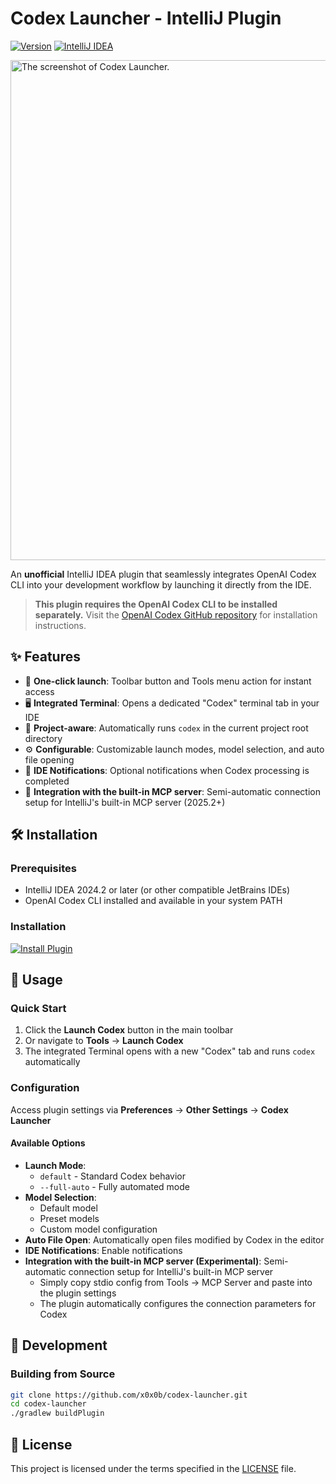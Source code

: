 # Codex Launcher - IntelliJ Plugin

[![Version](https://img.shields.io/badge/version-1.0.6-blue.svg)](https://github.com/x0x0b/codex-launcher/releases)
[![IntelliJ IDEA](https://img.shields.io/badge/IntelliJ%20IDEA-2024.2+-orange.svg)](https://www.jetbrains.com/idea/)

<img width="800" alt="The screenshot of Codex Launcher." src="https://github.com/user-attachments/assets/4ee3fbd8-e384-4672-94c6-e4e9041a8e0d" />

An **unofficial** IntelliJ IDEA plugin that seamlessly integrates OpenAI Codex CLI into your development workflow by launching it directly from the IDE.

> **This plugin requires the OpenAI Codex CLI to be installed separately.** Visit the [OpenAI Codex GitHub repository](https://github.com/openai/codex) for installation instructions.

## ✨ Features

- 🚀 **One-click launch**: Toolbar button and Tools menu action for instant access
- 🖥️ **Integrated Terminal**: Opens a dedicated "Codex" terminal tab in your IDE
- 📁 **Project-aware**: Automatically runs `codex` in the current project root directory
- ⚙️ **Configurable**: Customizable launch modes, model selection, and auto file opening
- 🔔 **IDE Notifications**: Optional notifications when Codex processing is completed
- 🔌 **Integration with the built-in MCP server**: Semi-automatic connection setup for IntelliJ's built-in MCP server (2025.2+)

## 🛠️ Installation

### Prerequisites
- IntelliJ IDEA 2024.2 or later (or other compatible JetBrains IDEs)
- OpenAI Codex CLI installed and available in your system PATH

### Installation
[![Install Plugin](https://img.shields.io/badge/Install%20Plugin-JetBrains-orange?style=for-the-badge&logo=jetbrains&logoColor=white)](https://plugins.jetbrains.com/plugin/28264-codex-launcher)

## 🚀 Usage

### Quick Start
1. Click the **Launch Codex** button in the main toolbar
2. Or navigate to **Tools** → **Launch Codex**
3. The integrated Terminal opens with a new "Codex" tab and runs `codex` automatically

### Configuration
Access plugin settings via **Preferences** → **Other Settings** → **Codex Launcher**

#### Available Options
- **Launch Mode**: 
  - `default` - Standard Codex behavior
  - `--full-auto` - Fully automated mode
- **Model Selection**: 
  - Default model
  - Preset models
  - Custom model configuration
- **Auto File Open**: Automatically open files modified by Codex in the editor
- **IDE Notifications**: Enable notifications
- **Integration with the built-in MCP server (Experimental)**: Semi-automatic connection setup for IntelliJ's built-in MCP server
  - Simply copy stdio config from Tools → MCP Server and paste into the plugin settings
  - The plugin automatically configures the connection parameters for Codex

## 📝 Development

### Building from Source
```bash
git clone https://github.com/x0x0b/codex-launcher.git
cd codex-launcher
./gradlew buildPlugin
```

## 📄 License

This project is licensed under the terms specified in the [LICENSE](LICENSE) file.
